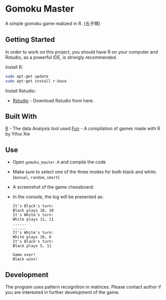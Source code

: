 # Gomoku Master
A simple gomoku game realized in R. (五子棋)

## Getting Started

In order to work on this project, you should have R on your computer and Rstudio, as a powerful IDE, is strongly recommended.

Install R:

```bash
sudo apt-get update
sudo apt-get install r-base
```

Install Rstudio:

- [Rstudio](https://www.r-project.org/) - Download Rstudio from here.


## Built With
[R](https://www.r-project.org/) - The data Analysis tool used 
[Fun](https://cran.rstudio.com/web/packages/fun/fun.pdf) - A compilation of games made with R by Yihui Xie

## Use
- Open ```gomoku_master.R``` and compile the code

- Make sure to select one of the three modes for both black and white. (```manual```, ```random```, ```smart```)

- A screenshot of the game chessboard:

  

- In the console, the log will be presented as:

  ```text
  It's Black's turn:  
  Black plays 10, 10
  It's White's turn:  
  White plays 11, 11
  ......
  ......
  It's White's turn:  
  White plays 10, 6
  It's Black's turn:  
  Black plays 5, 11
  
  Game over! 
  Black wins! 
  ```

  

## Development
The program uses pattern recognition in matrices. Please contact author if you are interested in further development of the game.
